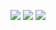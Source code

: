 <!-- ![](https://media0.giphy.com/media/3otPorWLQJq5GmHRtu/giphy.gif)
 -->

<p align="center"> 
<!-- <a href=#><img src="contributions.svg"></a> -->
<picture>
 


<source 
  srcset="https://github-readme-stats.vercel.app/api?username=jg-gerardo&show_icons=true&theme=dark&count_private=true&card_width=1000"
  media="(prefers-color-scheme: dark)"
/>

<img src="https://github-readme-stats.vercel.app/api?username=jg-gerardo&show_icons=true&count_private=true&card_width=1000"/>
</picture> 
 
<picture>
<source 
  srcset="[https://github-readme-stats.vercel.app/api/top-langs/?username=jg-gerardo&langs_count=8&hide=html&show_icons=true&theme=dark&count_private=true&card_width=1000"
  media="(prefers-color-scheme: dark)"
/>
<source
  srcset="https://github-readme-stats.vercel.app/api/top-langs/?username=jg-gerardo&langs_count=8&hide=html&show_icons=true&theme=dark&count_private=true&card_width=1000"
  media="(prefers-color-scheme: light), (prefers-color-scheme: no-preference)"
/>
<img src="https://github-readme-stats.vercel.app/api/top-langs/?username=jg-gerardo&langs_count=8&hide=html&show_icons=true&theme=dark&count_private=true&card_width=1000"/>
</picture> 


<picture>
<img src="https://github.com/hiimemman/hiimemman/blob/main/contributions.svg" />
</picture>
 
<!--   <br>Visitor count<br>
  <img align="center" src="https://profile-counter.glitch.me/HiImMadoxx69/count.svg" style ="width: 'auto'"/> -->
</p>
